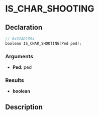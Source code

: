 # IS_CHAR_SHOOTING

## Declaration
```cpp
// 0x324D1594
boolean IS_CHAR_SHOOTING(Ped ped);
```

### Arguments
- **Ped:** ped

### Results
- **boolean**

## Description

